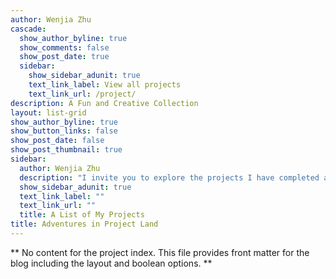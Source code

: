 ```yaml
---
author: Wenjia Zhu
cascade:
  show_author_byline: true
  show_comments: false
  show_post_date: true
  sidebar:
    show_sidebar_adunit: true
    text_link_label: View all projects
    text_link_url: /project/
description: A Fun and Creative Collection
layout: list-grid
show_author_byline: true
show_button_links: false
show_post_date: false
show_post_thumbnail: true
sidebar:
  author: Wenjia Zhu
  description: "I invite you to explore the projects I have completed and hope that you find them enjoyable and informative.\n"
  show_sidebar_adunit: true
  text_link_label: ""
  text_link_url: ""
  title: A List of My Projects
title: Adventures in Project Land
---
```


** No content for the project index. This file provides front matter for the blog including the layout and boolean options. **
